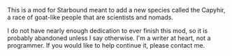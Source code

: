 This is a mod for Starbound meant to add 
a new species called the Capyhir, a race of 
goat-like people that are scientists and nomads. 

I do not have nearly enough dedication to ever
finish this mod, so it is probably abandoned 
unless I say otherwise. 
I'm a writer at heart, not a programmer. 
If you would like to help continue it, 
please contact me.
